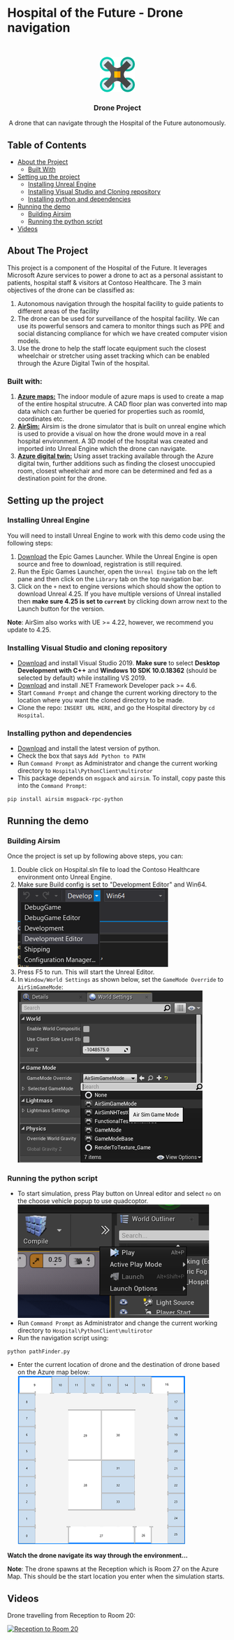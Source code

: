 # Hospital of the Future - Drone navigation

<!-- PROJECT LOGO -->
<br />
<p align="center">
  <a href="https://github.com/othneildrew/Best-README-Template">
    <img src="images/drone.svg" alt="Logo" width="80" height="80">
  </a>
  <h3 align="center">Drone Project </h3>
  <p align="center">
    A drone that can navigate through the Hospital of the Future autonomously.
  </p>
</p>

## Table of Contents

* [About the Project](#about-the-project)
  * [Built With](#built-with)
* [Setting up the project](#setting-up-the-project)
  * [Installing Unreal Engine](#installing-unreal-engine)
  * [Installing Visual Studio and Cloning repository](#installing-visual-studio-and-cloning-repository)
  * [Installing python and dependencies](#installing-python-and-dependencies)
* [Running the demo](#running-the-demo)
  * [Building Airsim](#building-airsim)
  * [Running the python script](#running-the-python-script)
* [Videos](#videos)


## About The Project
This project is a component of the Hospital of the Future. It leverages Microsoft Azure services to power a drone to act as a personal assistant to patients, hospital staff & visitors at Contoso Healthcare. The 3 main objectives of the drone can be classified as:

1. Autonomous navigation through the hospital facility to guide patients to different areas of the facility
2. The drone can be used for surveillance of the hospital facility. We can use its powerful sensors and camera to monitor things such as PPE and social distancing compliance for which we have created computer vision models.
3. Use the drone to help the staff locate equipment such the closest wheelchair or stretcher using asset tracking which can be enabled through the Azure Digital Twin of the hospital.


### Built with: 
1. [**Azure maps:**](https://docs.microsoft.com/en-us/azure/azure-maps/tutorial-creator-indoor-maps) The indoor module of azure maps is used to create a map of the entire hospital strucutre. A CAD floor plan was converted into map data which can further be queried for properties such as roomId, coordinates etc.
2. [**AirSim:**](https://github.com/microsoft/AirSim) Airsim is the drone simulator that is built on unreal engine which is used to provide a visual on how the drone would move in a real hospital environment. A 3D model of the hospital was created and imported into Unreal Engine which the drone can navigate.
3. [**Azure digital twin:**](https://azure.microsoft.com/en-us/services/digital-twins/) Using asset tracking available through the Azure digital twin, further additions such as finding the closest unoccupied room, closest wheelchair and more can be determined and fed as a destination point for the drone.

<!-- GETTING STARTED -->
## Setting up the project
### Installing Unreal Engine
You will need to install Unreal Engine to work with this demo code using the following steps:

1. [Download](https://www.unrealengine.com/en-US/download) the Epic Games Launcher. While the Unreal Engine is open source and free to download, registration is still required.
2. Run the Epic Games Launcher, open the `Unreal Engine` tab on the left pane and then click on the `Library` tab on the top navigation bar.
3. Click on the `+` next to engine versions which should show the option to download Unreal 4.25. If you have multiple versions of Unreal installed then **make sure 4.25 is set to `current`** by clicking down arrow next to the Launch button for the version.

**Note**: AirSim also works with UE >= 4.22, however, we recommend you update to 4.25.

### Installing Visual Studio and cloning repository
* [Download](https://visualstudio.microsoft.com/downloads/) and install Visual Studio 2019.
**Make sure** to select **Desktop Development with C++** and **Windows 10 SDK 10.0.18362** (should be selected by default) while installing VS 2019.
* [Download](https://dotnet.microsoft.com/download/dotnet-framework/thank-you/net48-developer-pack-offline-installer) and install .NET Framework Developer pack >= 4.6.
* Start `Command Prompt` and change the current working directory to the location where you want the cloned directory to be made.
* Clone the repo: `INSERT URL HERE`, and go the Hospital directory by `cd Hospital`.

### Installing python and dependencies
* [Download](https://www.python.org/ftp/python/3.8.5/python-3.8.5-amd64-webinstall.exe) and install the latest version of python.
* Check the box that says `Add Python to PATH`
* Run `Command Prompt` as Administrator and change the current working directory to `Hospital\PythonClient\multirotor`
* This package depends on `msgpack` and `airsim`. To install, copy paste this into the `Command Prompt`:
```
pip install airsim msgpack-rpc-python
```

## Running the demo
### Building Airsim
Once the project is set up by following above steps, you can:
1. Double click on Hospital.sln file to load the Contoso Healthcare environment onto Unreal Engine. 
2. Make sure Build config is set to "Development Editor" and Win64.
![config.png](images/config.png) 
3. Press F5 to run. This will start the Unreal Editor. 
4. In `Window/World Settings` as shown below, set the `GameMode Override` to `AirSimGameMode`:
![sim_game_mode.png](images/sim_game_mode.png)
### Running the python script
* To start simulation, press Play button on Unreal editor and select `no` on the choose vehicle popup to use quadcoptor.\
![play.png](images/play.png) 
* Run `Command Prompt` as Administrator and change the current working directory to `Hospital\PythonClient\multirotor`
* Run the navigation script using:
```
python pathFinder.py
```
* Enter the current location of drone and the destination of drone based on the Azure map below:
![AzureMap.png](images/AzureMap.PNG)

**Watch the drone navigate its way through the environment...**

**Note**: The drone spawns at the Reception which is Room 27 on the Azure Map. This should be the start location you enter when the simulation starts.

## Videos

Drone travelling from Reception to Room 20:

[![Reception to Room 20](http://img.youtube.com/vi/ryETxRl0_kw/0.jpg)](https://youtu.be/ryETxRl0_kw) 




